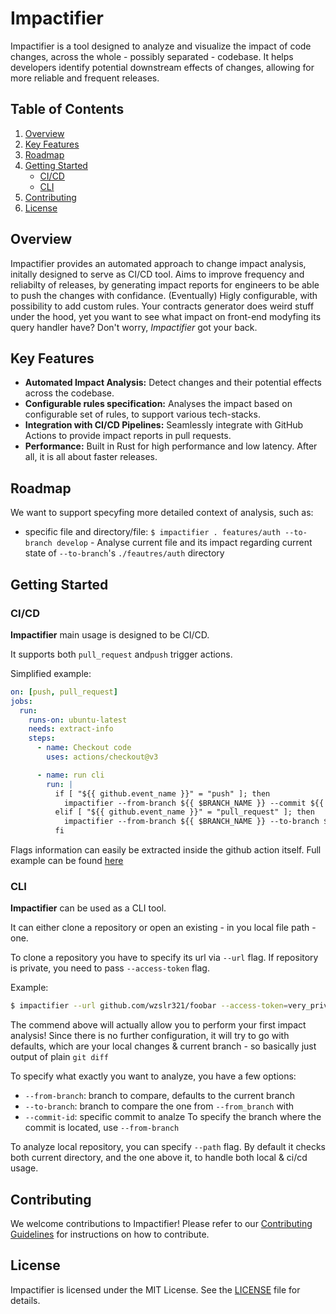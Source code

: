 # Impactifier

Impactifier is a tool designed to analyze and visualize the impact of code changes, across the whole - possibly separated - codebase. 
It helps developers identify potential downstream effects of changes, allowing for more reliable and frequent releases.

## Table of Contents
1. [Overview](#overview)
2. [Key Features](#key-features)
3. [Roadmap](#roadmap)
4. [Getting Started](#getting-started)
   - [CI/CD](#cicd)
   - [CLI](#cli)
6. [Contributing](#contributing)
7. [License](#license)

## Overview

Impactifier provides an automated approach to change impact analysis, initally designed to serve as CI/CD tool. 
Aims to improve frequency and reliabilty of releases, by generating impact reports for engineers to be able to push the changes with confidance.
(Eventually) Higly configurable, with possibility to add custom rules. Your contracts generator does weird stuff under the hood, yet you want to 
see what impact on front-end modyfing its query handler have? Don't worry, *Impactifier* got your back.

## Key Features

- **Automated Impact Analysis:** Detect changes and their potential effects across the codebase.
- **Configurable rules specification:** Analyses the impact based on configurable set of rules, to support various tech-stacks.
- **Integration with CI/CD Pipelines:** Seamlessly integrate with GitHub Actions to provide impact reports in pull requests.
- **Performance:** Built in Rust for high performance and low latency. After all, it is all about faster releases.

## Roadmap

We want to support specyfing more detailed context of analysis, such as:
- specific file and directory/file:
    `$ impactifier . features/auth --to-branch develop` - Analyse current file and its impact regarding 
    current state of `--to-branch`'s `./feautres/auth` directory


## Getting Started

### CI/CD

**Impactifier** main usage is designed to be CI/CD. 

It supports both `pull_request` and`push` trigger actions.

Simplified example:

```yaml
on: [push, pull_request]
jobs:
  run:
    runs-on: ubuntu-latest
    needs: extract-info
    steps:
      - name: Checkout code
        uses: actions/checkout@v3

      - name: run cli 
        run: |
          if [ "${{ github.event_name }}" = "push" ]; then
            impactifier --from-branch ${{ $BRANCH_NAME }} --commit ${{ $COMMIT_SHA }}
          elif [ "${{ github.event_name }}" = "pull_request" ]; then
            impactifier --from-branch ${{ $BRANCH_NAME }} --to-branch ${{ $TARGET_BRANCH }}
          fi
```

Flags information can easily be extracted inside the github action itself. 
Full example can be found [here](github.com/wzslr321/impactifier/example/.github/impactifier-action.yaml)


### CLI 

**Impactifier** can be used as a CLI tool.

It can either clone a repository or open an existing - in you local file path - one.

To clone a repository you have to specify its url via `--url` flag.
If repository is private, you need to pass `--access-token` flag.

Example:
```sh
$ impactifier --url github.com/wzslr321/foobar --access-token=very_private
```

The commend above will actually allow you to perform your first impact analysis!
Since there is no further configuration, it will try to go with defaults, which are 
your local changes & current branch - so basically just output of plain `git diff`

To specify what exactly you want to analyze, you have a few options:
- `--from-branch`: branch to compare, defaults to the current branch
- `--to-branch`: branch to compare the one from `--from_branch` with
- `--commit-id`: specific commit to analze
    To specify the branch where the commit is located, use `--from-branch`

To analyze local repository, you can specify `--path` flag. By default it checks both current directory,
and the one above it, to handle both local & ci/cd usage.

## Contributing
We welcome contributions to Impactifier! Please refer to our [Contributing Guidelines](CONTRIBUTING.md) for instructions on how to contribute.

## License
Impactifier is licensed under the MIT License. See the [LICENSE](LICENSE) file for details.
